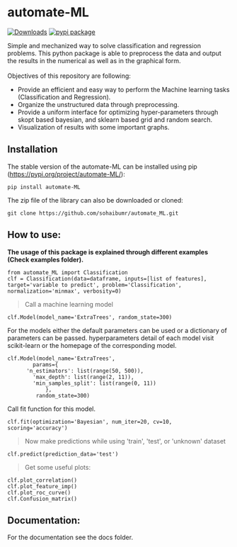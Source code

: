 # automate-ML

[![Downloads](https://static.pepy.tech/badge/automate-ML)](https://pepy.tech/project/automate-ML)  [![pypi package](https://pypi.org/project/automate-ML)](https://pypi.org/project/automate-ML)

Simple and mechanized way to solve classification and regression problems. This python package is able to preprocess the data and output the results in the numerical as well as in the graphical form. <br /> <br />
Objectives of this repository are following:
*  Provide an efficient and easy way to perform the Machine learning tasks (Classification and Regression).
*  Organize the unstructured data through preprocessing.
*  Provide a uniform interface for optimizing hyper-parameters through skopt based bayesian, and sklearn based grid and random search.
*  Visualization of results with some important graphs.

## Installation

The stable version of the automate-ML can be installed using pip (https://pypi.org/project/automate-ML/):
````
pip install automate-ML 
````
The zip file of the library can also be downloaded or cloned:

````
git clone https://github.com/sohaibumr/automate_ML.git
````

## How to use:

**The usage of this package is explained through different examples (Check examples folder).**

````
from automate_ML import Classification
clf = Classification(data=dataframe, inputs=[list of features], target='variable to predict', problem='Classification', normalization='minmax', verbosity=0) 
````

> Call a machine learning model
````
clf.Model(model_name='ExtraTrees', random_state=300)
````
For the models either the default parameters can be used or a dictionary of parameters can be passed. hyperparameters detail of each model visit scikit-learn or the homepage of the corresponding model. <br />

````
clf.Model(model_name='ExtraTrees',
        params={
      'n_estimators': list(range(50, 500)),
        'max_depth': list(range(2, 11)),
        'min_samples_split': list(range(0, 11))
            },
         random_state=300)

````
Call fit function for this model.
````
clf.fit(optimization='Bayesian', num_iter=20, cv=10, scoring='accuracy')
````

> Now make predictions while using 'train', 'test', or 'unknown' dataset
````
clf.predict(prediction_data='test')
````

> Get some useful plots:
````
clf.plot_correlation()
clf.plot_feature_imp()
clf.plot_roc_curve()
clf.Confusion_matrix()
````
## Documentation:

For the documentation see the docs folder.

